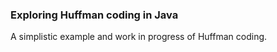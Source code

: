 
### Exploring Huffman coding in Java

A simplistic example and work in progress of Huffman coding.
